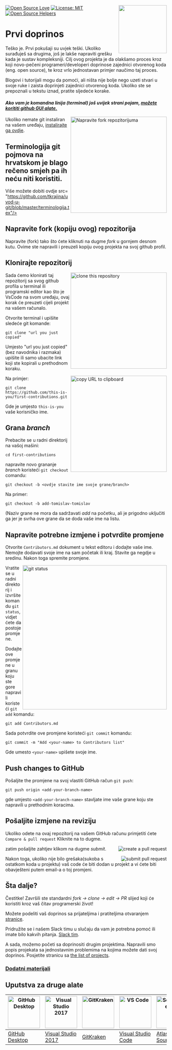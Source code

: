 [![Open Source Love](https://badges.frapsoft.com/os/v1/open-source.svg?v=103)](https://github.com/ellerbrock/open-source-badges/)
[<img align="right" width="150" src="https://firstcontributions.github.io/assets/Readme/join-slack-team.png">](https://join.slack.com/t/firstcontributors/shared_invite/enQtNjkxNzQwNzA2MTMwLTVhMWJjNjg2ODRlNWZhNjIzYjgwNDIyZWYwZjhjYTQ4OTBjMWM0MmFhZDUxNzBiYzczMGNiYzcxNjkzZDZlMDM)
[![License: MIT](https://img.shields.io/badge/License-MIT-green.svg)](https://opensource.org/licenses/MIT)
[![Open Source Helpers](https://www.codetriage.com/roshanjossey/first-contributions/badges/users.svg)](https://www.codetriage.com/roshanjossey/first-contributions)


# Prvi doprinos

Teško je. Prvi pokušaji su uvjek teški. Ukoliko surađuješ sa drugima, još je lakše napraviti grešku kada je sustav kompleksniji. Cilj ovog projekta je da olakšamo proces kroz koji novo-pečeni programeri/developeri doprinose zajednici otvorenog koda (eng. open source), te kroz vrlo jednostavan primjer naučimo taj proces.

Blogovi i tutorijali mogu da pomoći, ali ništa nije bolje nego uzeti stvari u svoje ruke i zaista doprinjeti zajednici otvorenog koda. Ukoliko ste se prepoznali u tekstu iznad, pratite sljedeće korake.


#### *Ako vam je komandna linija (terminal) još uvijek strani pojam, [možete korititi github GUI alate.]( #tutorials-using-other-tools )*

<img align="right" width="300" src="https://firstcontributions.github.io/assets/Readme/fork.png" alt="Napravite fork repozitorijuma" />

Ukoliko nemate git instaliran na vašem uređaju, [instalirajte ga ovdje]( https://help.github.com/articles/set-up-git/).

## Terminologija git pojmova na hrvatskom je blago rečeno smjeh pa ih neću niti koristiti.
Više možete dobiti ovdje src= "https://github.com/tkrajina/uvod-u-git/blob/master/terminologija.tex"/>

## Napravite fork (kopiju ovog) repozitorija

Napravite (fork) tako što ćete kliknuti na dugme *fork* u gornjem desnom kutu. Ovime ste napravili i preuzeli kopiju ovog projekta na svoj github profil.

## Klonirajte repozitorij

<img align="right" width="300" src="https://firstcontributions.github.io/assets/Readme/clone.png" alt="clone this repository" />

Sada ćemo klonirati taj repozitorij sa svog github profila u terminal ili programski editor kao što je VsCode na svom uređaju, ovaj korak će preuzeti cijeli projekt na vašem računalo.

Otvorite terminal i upišite sledeće git komande:

```
git clone "url you just copied"
```
Umjesto "url you just copied" (bez navodnika i razmaka) upišite ili samo ubacite link koji ste kopirali u prethodnom koraku.

<img align="right" width="300" src="https://firstcontributions.github.io/assets/Readme/copy-to-clipboard.png" alt="copy URL to clipboard" />

Na primjer:
```
git clone https://github.com/this-is-you/first-contributions.git
```
Gde je umjesto `this-is-you` vaše korisničko ime.

## Grana *branch*

Prebacite se u radni direktorij na vašoj mašini:
```
cd first-contributions
```
napravite novo grananje *branch* koristeći `git checkout` comandu:
```
git checkout -b <ovdje stavite ime svoje grane/branch>
```

Na primer:
```
git checkout -b add-tomislav-tomislav
```
(Naziv grane ne mora da sadržavati *add* na početku, ali je prigodno uključiti ga jer je svrha ove grane da se doda vaše ime na listu.

## Napravite potrebne izmjene i potvrdite promjene

Otvorite `Contributors.md` dokument u tekst editoru i dodajte vaše ime. Nemojte dodavati svoje ime na sam početak ili kraj. Stavite ga negdje u sredinu. Nakon toga spremite promjene.

<img align="right" width="450" src="https://firstcontributions.github.io/assets/Readme/git-status.png" alt="git status" />

Vratite se u radni direktorij i izvršite komandu `git status`,vidjet ćete da postoje promjene.

Dodajte ove promjene u granu koju ste gore napravili koristeći `git add` komandu:

```
git add Contributors.md
```

Sada potvrdite ove promjene koristeći `git commit` komandu:
```
git commit -m "Add <your-name> to Contributors list"
```
Gde umesto `<your-name>` upišete svoje ime.

## Push changes to GitHub

Pošaljite the promjene na svoj vlastiti GitHub račun `git push`:
```
git push origin <add-your-branch-name>
```
gde umjesto `<add-your-branch-name>` stavljate ime vaše grane koju ste napravili u prethodnim koracima.

## Pošaljite izmjene na reviziju

Ukoliko odete na ovaj repozitorij na vašem GitHub računu primjetiti ćete `Compare & pull request`  Kliknite na to dugme.

<img style="float: right;" src="https://firstcontributions.github.io/assets/Readme/compare-and-pull.png" alt="create a pull request" />

zatim pošaljite zahtjev klikom na dugme *submit*.

<img style="float: right;" src="https://firstcontributions.github.io/assets/Readme/submit-pull-request.png" alt="submit pull request" />

Nakon toga, ukoliko nije bilo grešaka(sukoba s ostatkom koda u projektu) vaš code će biti dodan u projekt a vi ćete biti obavješteni putem email-a o toj promjeni.

## Šta dalje?

Čestitke!  Završili ste standardni _fork -> clone -> edit -> PR_ slijed koji će koristiti kroz vaš čitav programerski život!

Možete podeliti vaš doprinos sa prijateljima i pratiteljima otvaranjem [stranice](https://firstcontributions.github.io/#social-share).

Pridružite se i našem Slack timu u slučaju da vam je potrebna pomoć ili imate bilo kakvih pitanja. [Slack tim](https://join.slack.com/t/firstcontributors/shared_invite/enQtNjkxNzQwNzA2MTMwLTVhMWJjNjg2ODRlNWZhNjIzYjgwNDIyZWYwZjhjYTQ4OTBjMWM0MmFhZDUxNzBiYzczMGNiYzcxNjkzZDZlMDM).

A sada, možemo početi sa doprinositi drugim projektima. Napravili smo popis projekata sa jednostavnim problemima na kojima možete dati svoj doprinos. Posjetite stranicu sa [the list of projects](https://firstcontributions.github.io/#project-list).

### [Dodatni materijali](../additional-material/git_workflow_scenarios/additional-material.md)

## Uputstva za druge alate

|<a href="../github-desktop-tutorial.md"><img alt="GitHub Desktop" src="https://desktop.github.com/images/desktop-icon.svg" width="100"></a>|<a href="../github-windows-vs2017-tutorial.md"><img alt="Visual Studio 2017" src="https://upload.wikimedia.org/wikipedia/commons/c/cd/Visual_Studio_2017_Logo.svg" width="100"></a>|<a href="../gitkraken-tutorial.md"><img alt="GitKraken" src="https://firstcontributions.github.io/assets/Readme/assets/gk-icon.png" width="100"></a>|<a href="../github-windows-vs-code-tutorial.md"><img alt="VS Code" src="https://upload.wikimedia.org/wikipedia/commons/2/2d/Visual_Studio_Code_1.18_icon.svg" width=100></a>|<a href="sourcetree-macos-tutorial.md"><img alt="Sourcetree App" src="https://wac-cdn.atlassian.com/dam/jcr:81b15cde-be2e-4f4a-8af7-9436f4a1b431/Sourcetree-icon-blue.svg" width=100></a>|
|---|---|---|---|---|
|[GitHub Desktop](../gui-tool-tutorials/github-desktop-tutorial.md)|[Visual Studio 2017](../gui-tool-tutorials/github-windows-vs2017-tutorial.md)|[GitKraken](../gui-tool-tutorials/gitkraken-tutorial.md)|[Visual Studio Code](../gui-tool-tutorials/github-windows-vs-code-tutorial.md)|[Atlassian Sourcetree](../gui-tool-tutorials/sourcetree-macos-tutorial.md)|
